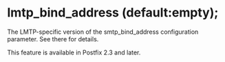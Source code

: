 # lmtp_bind_address (default:empty); 

 The LMTP-specific version of the smtp_bind_address configuration
parameter.  See there for details. 

 This feature is available in Postfix 2.3 and later. 


